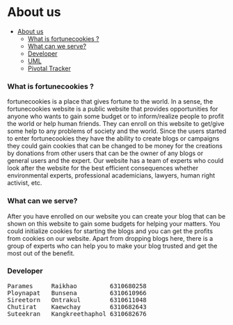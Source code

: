# About us
- [About us](#about-us)
    - [What is fortunecookies ?](#what-is-fortunecookies-)
    - [What can we serve?](#what-can-we-serve)
    - [Developer](#developer)
    - [UML](https://drive.google.com/file/d/1TfaMeYCrzypzk0oiJrRifKtkjONMi60a/view)
    - [Pivotal Tracker](https://www.pivotaltracker.com/n/projects/2606781)
### What is fortunecookies ?
fortunecookies is a place that gives fortune to the world. In a sense, the fortunecookies website is a public website that provides opportunities for anyone who wants to gain some budget or to inform/realize people to profit the world or help human friends. They can enroll on this website to get/give some help to any problems of society and the world. Since the users started to enter fortunecookies they have the ability to create blogs or campaigns they could gain cookies that can be changed to be money for the creations by donations from other users that can be the owner of any blogs or general users and the expert. Our website has a team of experts who  could look after the website for the best efficient consequences whether environmental experts, professional academicians, lawyers, human right activist, etc.
### What can we serve?
After you have enrolled on our website you can create your blog that can be shown on this website to gain some budgets for helping your matters.  You could initialize cookies for starting the blogs and you can get the profits from cookies on our website. Apart from dropping blogs here, there is a group of experts who can help you to make your blog trusted and get the most out of the benefit.

### Developer
<pre>
Parames     Raikhao         6310680258
Ploynapat   Bunsena         6310610966
Sireetorn   Ontrakul        6310611048
Chutirat    Kaewchay        6310682643
Suteekran   Kangkreethaphol 6310682676
<pre>
